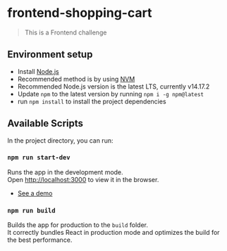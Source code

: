 # frontend-shopping-cart

> This is a Frontend challenge 

## Environment setup

- Install [Node.js](https://nodejs.org/)
- Recommended method is by using [NVM](https://github.com/creationix/nvm)
- Recommended Node.js version is the latest LTS, currently v14.17.2
- Update `npm` to the latest version by running `npm i -g npm@latest`
- run `npm install` to install the project dependencies

## Available Scripts
In the project directory, you can run:

### `npm run start-dev`

Runs the app in the development mode.\
Open [http://localhost:3000](http://localhost:3000) to view it in the browser.
- [See a demo](https://sharp-mayer-6e1140.netlify.app/)

### `npm run build`

Builds the app for production to the `build` folder.\
It correctly bundles React in production mode and optimizes the build for the best performance.

